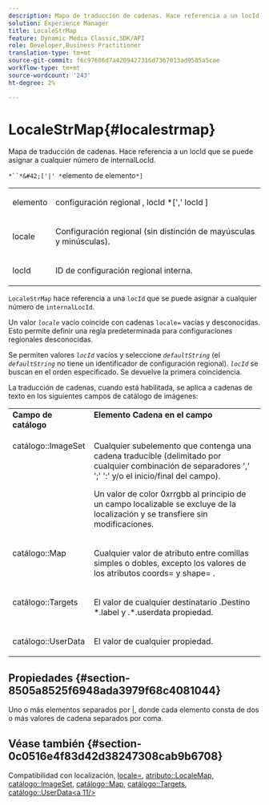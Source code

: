 ```yaml
---
description: Mapa de traducción de cadenas. Hace referencia a un locId que se puede asignar a cualquier número de internalLocId.
solution: Experience Manager
title: LocaleStrMap
feature: Dynamic Media Classic,SDK/API
role: Developer,Business Practitioner
translation-type: tm+mt
source-git-commit: f6c97606d7a4209427316d7367013ad9585a5cae
workflow-type: tm+mt
source-wordcount: '243'
ht-degree: 2%

---
```



# LocaleStrMap{#localestrmap}

Mapa de traducción de cadenas. Hace referencia a un locId que se puede asignar a cualquier número de internalLocId.

`*``*&#42;['|' *`elemento de elemento`*]`

<table id="simpletable_26A9A6904C85459F89DCDD98C14139CA"> 
 <tr class="strow"> 
  <td class="stentry"> <p> <span class="varname"> elemento </span> </p> </td> 
  <td class="stentry"> <p> <span class="varname"> configuración regional  </span>,  <span class="varname"> locId  </span>*[','  <span class="varname"> locId  </span>] </p> </td> 
 </tr> 
 <tr class="strow"> 
  <td class="stentry"> <p> <span class="varname"> locale </span> </p> </td> 
  <td class="stentry"> <p>Configuración regional (sin distinción de mayúsculas y minúsculas). </p> </td> 
 </tr> 
 <tr class="strow"> 
  <td class="stentry"> <p> <span class="varname"> locId  </span> </p> </td> 
  <td class="stentry"> <p>ID de configuración regional interna. </p> </td> 
 </tr> 
</table>

`LocaleStrMap` hace referencia a una  `locId` que se puede asignar a cualquier número de  `internalLocId`.

Un valor *`locale`* vacío coincide con cadenas `locale=` vacías y desconocidas. Esto permite definir una regla predeterminada para configuraciones regionales desconocidas.

Se permiten valores *`locId`* vacíos y seleccione *`defaultString`* (el *`defaultString`* no tiene un identificador de configuración regional). *`locId`* se buscan en el orden especificado. Se devuelve la primera coincidencia.

La traducción de cadenas, cuando está habilitada, se aplica a cadenas de texto en los siguientes campos de catálogo de imágenes:

<table id="table_EE0321F9890B45CA8C364178F5100D40"> 
 <tbody> 
  <tr valign="top"> 
   <td> <b>Campo de catálogo</b> </td> 
   <td> <b>Elemento Cadena en el campo</b> </td> 
  </tr> 
  <tr valign="top"> 
   <td> <p> <span class="codeph"> catálogo::ImageSet  </span> </p> </td> 
   <td> <p>Cualquier subelemento que contenga una cadena traducible (delimitado por cualquier combinación de separadores ',' ';' ':' y/o el inicio/final del campo). </p> <p>Un valor de color <span class="codeph"> 0xrrgbb </span> al principio de un campo localizable se excluye de la localización y se transfiere sin modificaciones. </p> </td> 
  </tr> 
  <tr valign="top"> 
   <td> <p> <span class="codeph"> catálogo::Map  </span> </p> </td> 
   <td> <p>Cualquier valor de atributo entre comillas simples o dobles, excepto los valores de los atributos <span class="codeph"> coords= </span> y <span class="codeph"> shape= </span>. </p> </td> 
  </tr> 
  <tr valign="top"> 
   <td> <p> <span class="codeph"> catálogo::Targets  </span> </p> </td> 
   <td> <p>El valor de cualquier destinatario <span class="filepath">.Destino *.label </span> y <span class="filepath">.*.userdata </span> propiedad. </p> </td> 
  </tr> 
  <tr valign="top"> 
   <td> <p> <span class="codeph"> catálogo::UserData  </span> </p> </td> 
   <td> <p>El valor de cualquier propiedad. </p> </td> 
  </tr> 
 </tbody> 
</table>

## Propiedades {#section-8505a8525f6948ada3979f68c4081044}

Uno o más elementos separados por |, donde cada elemento consta de dos o más valores de cadena separados por coma.

## Véase también {#section-0c0516e4f83d42d38247308cab9b6708}

Compatibilidad con localización, [locale=](../../../../../is-api/http-ref/image-serving-api-ref/c-http-protocol-reference/c-command-reference/r-locale.md#reference-8a846b2fbc004a12821b956ed3b25cfb), [atributo::LocaleMap](../../../../../is-api/image-catalog/image-serving-api-ref/c-image-catalog-reference/c-attributes-reference/r-localemap.md#reference-49bbf598f8ea47c3a563755cef306318), [catálogo::ImageSet](/help/aem-is-ir-api/is-api/image-catalog/image-serving-api-ref/c-image-catalog-reference/c-image-svg-data-reference/c-image-data-reference/r-imageset-cat.md), [catálogo::Map](/help/aem-is-ir-api/is-api/image-catalog/image-serving-api-ref/c-image-catalog-reference/c-image-svg-data-reference/c-image-data-reference/r-map-cat.md), [catálogo::Targets](/help/aem-is-ir-api/is-api/image-catalog/image-serving-api-ref/c-image-catalog-reference/c-image-svg-data-reference/c-image-data-reference/r-targets-cat.md), [catálogo::UserData&lt;a 11/>](/help/aem-is-ir-api/is-api/image-catalog/image-serving-api-ref/c-image-catalog-reference/c-image-svg-data-reference/c-image-data-reference/r-userdata-cat.md)

